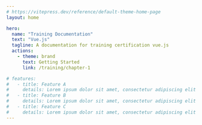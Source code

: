 ```yaml
---
# https://vitepress.dev/reference/default-theme-home-page
layout: home

hero:
  name: "Training Documentation"
  text: "Vue.js"
  tagline: A documentation for training certification vue.js
  actions:
    - theme: brand
      text: Getting Started
      link: /training/chapter-1

# features:
#   - title: Feature A
#     details: Lorem ipsum dolor sit amet, consectetur adipiscing elit
#   - title: Feature B
#     details: Lorem ipsum dolor sit amet, consectetur adipiscing elit
#   - title: Feature C
#     details: Lorem ipsum dolor sit amet, consectetur adipiscing elit
---
```


